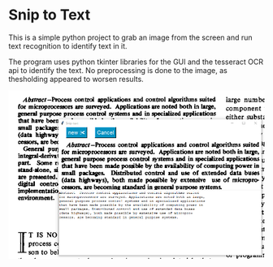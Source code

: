 # Snip to Text

This is a simple python project to grab an image from the screen and run text recognition to identify text in it. 

The program uses python tkinter libraries for the GUI and the tesseract OCR api to identify the text. No preprocessing is done to the image, as thesholding appeared to worsen results. 

![Picture of program in use](SnipToText_program_in_action.png)
